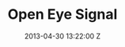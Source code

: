 ---
title: Open Eye Signal
date: 2013-04-30 13:22:00 Z
tags:
- home
position: 0
client: Jon Hopkins
video: https://vimeo.com/65156045
image: "/uploads/jon-hopkins-open-eye-signal.jpg"

director: Aoife McArdle
producer: Brian Welsh
production-company: Colonel Blimp
awards:
- Nominated for Best Alternative video and Best Colour Grading, Winner of Best Cinematography at UKMVAs 2013
- In Book for Cinematography in Music Videos at the D&AD Awards 2014
layout: page
---